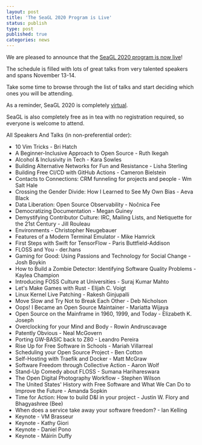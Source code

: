 ```yaml
---
layout: post
title: 'The SeaGL 2020 Program is Live'
status: publish
type: post
published: true
categories: news
---
```


We are pleased to announce that the [SeaGL 2020 program is now live](https://osem.seagl.org/conferences/seagl2020/schedule)!

The schedule is filled with lots of great talks from very talented speakers and spans November 13-14.

Take some time to browse through the list of talks and start deciding which ones you will be attending.

As a reminder, SeaGL 2020 is completely [virtual](https://seagl.org/news/2020/05/05/virtualconf-2020.html).

SeaGL is also completely free as in tea with no registration required, so everyone is welcome to attend.

All Speakers And Talks (in non-preferential order):
* 10 Vim Tricks - Bri Hatch
* A Beginner-Inclusive Approach to Open Source - Ruth Ikegah
* Alcohol & Inclusivity in Tech - Kara Sowles
* Building Alternative Networks for Fun and Resistance - Lisha Sterling
* Building Free CI/CD with GitHub Actions - Cameron Bielstein
* Contacts to Connections: CRM funneling for projects and people - Wm Salt Hale
* Crossing the Gender Divide: How I Learned to See My Own Bias - Aeva Black
* Data Liberation: Open Source Observability - Nočnica Fee
* Democratizing Documentation - Megan Guiney
* Demystifying Contributor Culture: IRC, Mailing Lists, and Netiquette for the 21st Century - Jill Rouleau
* Environments - Christopher Neugebauer
* Features of a Modern Terminal Emulator - Mike Hamrick
* First Steps with Swift for TensorFlow - Paris Buttfield-Addison
* FLOSS and You - der.hans
* Gaming for Good: Using Passions and Technology for Social Change - Josh Boykin
* How to Build a Zombie Detector: Identifying Software Quality Problems - Kaylea Champion
* Introducing FOSS Culture at Universities - Suraj Kumar Mahto
* Let's Make Games with Rust - Elijah C. Voigt
* Linux Kernel Live Patching - Rakesh Ginjupalli
* Move Slow and Try Not to Break Each Other - Deb Nicholson
* Oops! I Became an Open Source Maintainer - Mariatta Wijaya
* Open Source on the Mainframe in 1960, 1999, and Today - Elizabeth K. Joseph
* Overclocking for your Mind and Body - Rowin Andruscavage
* Patently Obvious - Neal McGovern
* Porting GW-BASIC back to Z80 - Leandro Pereira
* Rise Up for Free Software in Schools - Mariah Villarreal
* Scheduling your Open Source Project - Ben Cotton
* Self-Hosting with Traefik and Docker - Matt McGraw
* Software Freedom through Collective Action - Aaron Wolf
* Stand-Up Comedy about FLOSS - Sumana Harihareswara
* The Open Digital Photography Workflow - Stephen Wilson
* The United States' History with Free Software and What We Can Do to Improve the Future - Amanda Sopkin
* Time for Action: How to build D&I in your project - Justin W. Flory and Bhagyashree (Bee)
* When does a service take away your software freedom? - Ian Kelling
* Keynote - VM Brasseur
* Keynote - Kathy Giori
* Keynote - Daniel Pono
* Keynote - Máirín Duffy
